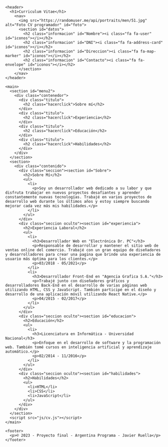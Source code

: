 <!DOCTYPE html>
<html lang="es">
  <head>
    <meta charset="UTF-8">
    <meta http-equiv="X-UA-Compatible" content="IE=edge">
    <meta name="viewport" content="width=device-width, initial-scale=1.0">
    <title>Curriculum Vitae</title>
    <link rel="stylesheet" type="text/css" href="css/cv.css">
    <link rel="stylesheet" href="https://cdnjs.cloudflare.com/ajax/libs/font-awesome/4.7.0/css/font-awesome.min.css">
  </head>
  <body>

    <header>
      <h1>Curriculum Vitae</h1>
        <nav>
          <img src="https://randomuser.me/api/portraits/men/51.jpg" alt="Foto CV programador" id="foto">    
          <section id="datos">
            <h2 class="informacion" id="Nombre"><i class="fa fa-user" id="iconos"></i></h2>
            <h2 class="informacion" id="DNI"><i class="fa fa-address-card" id="iconos"></i></h2>
            <h2 class="informacion" id="Direccion"><i class="fa fa-map-marker" id="iconos"></i></h2>
            <h2 class="informacion" id="Contacto"><i class="fa fa-envelope" id="iconos"></i></h2>
          </section>
        </nav>
    </header>

    <main>
      <section id="menu2">
        <div class="contenedor">
          <div class="titulo">
            <h2 class="hacerclick">Sobre mí</h2>
          </div>
          <div class="titulo">
            <h2 class="hacerclick">Experiencia</h2>
          </div>
          <div class="titulo">
            <h2 class="hacerclick">Educación</h2>
          </div>
          <div class="titulo">
            <h2 class="hacerclick">Habilidades</h2>
          </div>
        </div>
      </section>
      <section>
        <div class="contenido">
          <div class="seccion"><section id="Sobre">
            <h2>Sobre Mí</h2>
            <ul>
              <li>
                <p>Soy un desarrollador web dedicado a su labor y que disfruta trabajar en nuevos proyectos desafiantes y aprender constantemente nuevas tecnologías. Trabajé en varios proyectos de desarrollo web durante los últimos años y estoy siempre buscando mejorar cada vez más mis habilidades.</p>
              </li>
            </ul>
          </div>
          <div class="seccion oculto"><section id="experiencia">
            <h2>Experiencia Laboral</h2>
            <ul>
              <li>
                <h3>Desarrollador Web en "Electrónica Dr. PC"</h3>
                <p>Responsable de desarrollar y mantener el sitio web de ventas online del comercio. Trabajé con un gran equipo de diseñadores y desarrolladores para crear una pagina que brinde una experiencia de usuario más óptima para los clientes.</p>
                <p>03/2018 - 05/2021</p>
              </li>
              <li>
                <h3>Desarrollador Front-End en "Agencia Grafica S.A."</h3>
                <p>Trabajé junto con diseñadores gráficos y desarrolladores Back-End en el desarrollo de varias páginas web utilizando HTML, CSS y JavaScript. También participé en el diseño y desarrollo de una aplicación móvil utilizando React Native.</p>
                <p>04/2015 - 02/2017</p>
              </li>
            </ul>
          </div>
          <div class="seccion oculto"><section id="educacion">
            <h2>Educación</h2>
            <ul>
              <li>
                <h3>Licenciatura en Informática - Universidad Nacional</h3>
                <p>Enfoque en el desarrollo de software y la programación web. También tomé cursos en inteligencia artificial y aprendizaje automático.</p>
                <p>02/2014 - 11/2016</p>
              </li>
            </ul>
          </div>
          <div class="seccion oculto"><section id="habilidades">
            <h2>Habilidades</h2>
            <ul>
              <li>HTML</li>
              <li>CSS</li>
              <li>JavaScript</li>
            </ul>
          </div>
        </div>
      </section>
      <script src="js/cv.js"></script>
    </main>
    
    <footer>
      <p>© 2023 - Proyecto final - Argentina Programa - Javier Ruella</p>
    </footer>
    
  </body>
</html>

